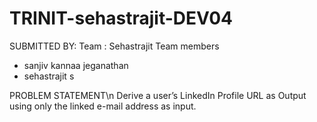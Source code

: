 # TRINIT-sehastrajit-DEV04

SUBMITTED BY:
 Team : Sehastrajit
 Team members
 - sanjiv kannaa jeganathan
 - sehastrajit s

PROBLEM STATEMENT\n
    Derive a user’s LinkedIn Profile URL as Output using only the linked e-mail address as input.
    
